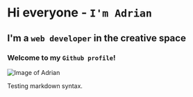 # Hi everyone - `I'm Adrian`
## I'm a `web developer` in the creative space
### Welcome to my `Github profile`!

![Image of Adrian](https://uploads-ssl.webflow.com/64d30bf3ab274b819444e1bb/64d501383c8725579b34a58b_WhatsApp%20Image%202023-08-10%20at%2011.20.21%20PM%20(1).jpeg)

Testing markdown syntax.
